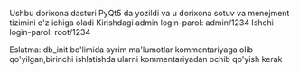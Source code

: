 Ushbu dorixona dasturi PyQt5 da yozildi va u dorixona sotuv va menejment tizimini o'z ichiga oladi
Kirishdagi admin login-parol: admin/1234
Ishchi login-parol: root/1234

Eslatma: db_init bo'limida ayrim ma'lumotlar kommentariyaga olib qo'yilgan,birinchi ishlatishda ularni kommentariyadan ochib qo'yish kerak
